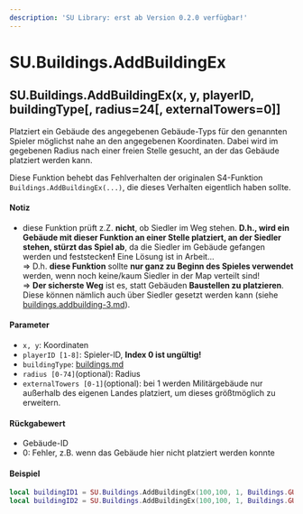 ```yaml
---
description: 'SU Library: erst ab Version 0.2.0 verfügbar!'
---
```


# SU.Buildings.AddBuildingEx

## SU.Buildings.AddBuildingEx(x, y, playerID, buildingType\[, radius=24\[, externalTowers=0]]

Platziert ein Gebäude des angegebenen Gebäude-Typs für den genannten Spieler möglichst nahe an den angegebenen Koordinaten. Dabei wird im gegebenen Radius nach einer freien Stelle gesucht, an der das Gebäude platziert werden kann.

Diese Funktion behebt das Fehlverhalten der originalen S4-Funktion `Buildings.AddBuildingEx(...)`, die dieses Verhalten eigentlich haben sollte.

#### Notiz

* diese Funktion prüft z.Z. **nicht**, ob Siedler im Weg stehen. **D.h., wird ein Gebäude mit dieser Funktion an einer Stelle platziert, an der Siedler stehen, stürzt das Spiel ab**, da die Siedler im Gebäude gefangen werden und feststecke&#x6E;**!** Eine Lösung ist in Arbeit...\
  ⇒ D.h. **diese Funktion** sollte **nur ganz zu Beginn des Spieles verwendet** werden, wenn noch keine/kaum Siedler in der Map verteilt sind!\
  ⇒ **Der sicherste Weg** ist es, statt Gebäuden **Baustellen zu platzieren**. Diese können nämlich auch über Siedler gesetzt werden kann (siehe [buildings.addbuilding-3.md](buildings.addbuilding-3.md "mention")).

#### Parameter

* `x, y`: Koordinaten
* `playerID [1-8]`: Spieler-ID, **Index 0 ist ungültig!**
* `buildingType`: [buildings.md](../../api-enums/buildings.md "mention")
* `radius [0-74]`(optional): Radius
* `externalTowers [0-1]`(optional): bei 1 werden Militärgebäude nur außerhalb des eigenen Landes platziert, um dieses größtmöglich zu erweitern.

#### Rückgabewert

* Gebäude-ID
* 0: Fehler, z.B. wenn das Gebäude hier nicht platziert werden konnte

#### Beispiel

```lua
local buildingID1 = SU.Buildings.AddBuildingEx(100,100, 1, Buildings.GUARDTOWERSMALL)    // Radius = 24
local buildingID2 = SU.Buildings.AddBuildingEx(100,100, 1, Buildings.GUARDTOWERSMALL, 10)    // Radius = 10
```
